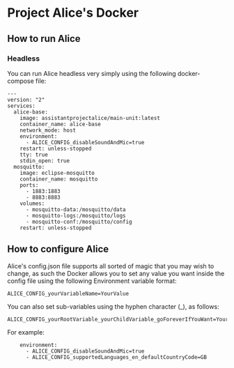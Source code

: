 # Project Alice's Docker

## How to run Alice

### Headless

You can run Alice headless very simply using the following docker-compose file:

```
---
version: "2"
services:
  alice-base:
    image: assistantprojectalice/main-unit:latest
    container_name: alice-base
    network_mode: host
    environment:
      - ALICE_CONFIG_disableSoundAndMic=true
    restart: unless-stopped
    tty: true
    stdin_open: true
  mosquitto:
    image: eclipse-mosquitto
    container_name: mosquitto
    ports:
      - 1883:1883
      - 8883:8883
    volumes:
      - mosquitto-data:/mosquitto/data
      - mosquitto-logs:/mosquitto/logs
      - mosquitto-conf:/mosquitto/config
    restart: unless-stopped
```

## How to configure Alice

Alice's config.json file supports all sorted of magic that you may wish to change, as such the Docker allows you to set any value you want inside the config file using the following Environment variable format:
```
ALICE_CONFIG_yourVariableName=YourValue
```
You can also set sub-variables using the hyphen character (_), as follows:
```
ALICE_CONFIG_yourRootVariable_yourChildVariable_goForeverIfYouWant=YourValue
```
For example:
```
    environment:
      - ALICE_CONFIG_disableSoundAndMic=true
      - ALICE_CONFIG_supportedLanguages_en_defaultCountryCode=GB
```
